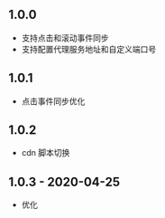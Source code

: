 ## 1.0.0

- 支持点击和滚动事件同步
- 支持配置代理服务地址和自定义端口号


## 1.0.1

- 点击事件同步优化


## 1.0.2

- cdn 脚本切换


## 1.0.3 - 2020-04-25

- 优化
